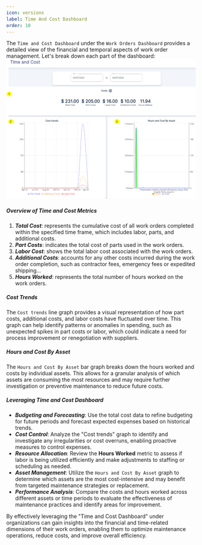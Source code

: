 ```yaml
---
icon: versions
label: Time And Cost Dashboard
order: 10
---
```


The `Time and Cost Dashboard` under the `Work Orders Dashboard` provides a detailed view of the financial and temporal aspects of work order management. Let's break down each part of the dashboard:
![](../../static/img/image148.png)

##### Overview of Time and Cost Metrics
1. ***Total Cost***: represents the cumulative cost of all work orders completed within the specified time frame, which includes labor, parts, and additional costs.
2. ***Part Costs***: indicates the total cost of parts used in the work orders.
3. ***Labor Cost***: shows the total labor cost associated with the work orders.
4. ***Additional Costs***: accounts for any other costs incurred during the work order completion, such as contractor fees, emergency fees or expedited shipping…
5. ***Hours Worked***: represents the total number of hours worked on the work orders.

##### Cost Trends
The `Cost trends` line graph provides a visual representation of how part costs, additional costs, and labor costs have fluctuated over time. This graph can help identify patterns or anomalies in spending, such as unexpected spikes in part costs or labor, which could indicate a need for process improvement or renegotiation with suppliers.

##### Hours and Cost By Asset
The `Hours and Cost By Asset` bar graph breaks down the hours worked and costs by individual assets. This allows for a granular analysis of which assets are consuming the most resources and may require further investigation or preventive maintenance to reduce future costs.

##### Leveraging Time and Cost Dashboard
- ***Budgeting and Forecasting***: Use the total cost data to refine budgeting for future periods and forecast expected expenses based on historical trends.
- ***Cost Control***: Analyze the "Cost trends" graph to identify and investigate any irregularities or cost overruns, enabling proactive measures to control expenses.
- ***Resource Allocation***: Review the **Hours Worked** metric to assess if labor is being utilized efficiently and make adjustments to staffing or scheduling as needed.
- ***Asset Management***: Utilize the `Hours and Cost By Asset` graph to determine which assets are the most cost-intensive and may benefit from targeted maintenance strategies or replacement.
- ***Performance Analysis***: Compare the costs and hours worked across different assets or time periods to evaluate the effectiveness of maintenance practices and identify areas for improvement.

By effectively leveraging the "Time and Cost Dashboard" under organizations can gain insights into the financial and time-related dimensions of their work orders, enabling them to optimize maintenance operations, reduce costs, and improve overall efficiency.